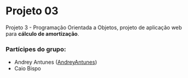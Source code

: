 # Projeto 03
Projeto 3 - Programação Orientada a Objetos, projeto de aplicação web para <b>cálculo de amortização</b>.

### Partícipes do grupo:
* Andrey Antunes ([AndreyAntunes](https://github.com/AndreyAntunes))
* Caio Bispo
